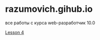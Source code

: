 # razumovich.gihub.io
все работы с курса web-разработчик 10.0


 [Lesson 4](https://classicart54.github.io/razumovich.gihub.io/lesson%204/index.html "kkk")
 []()
 []()
